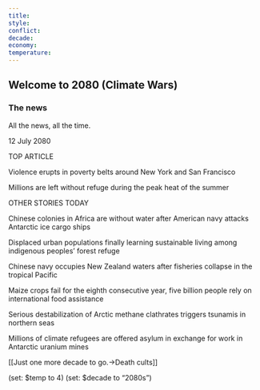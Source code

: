 ```yaml
---
title: 
style: 
conflict: 
decade: 
economy: 
temperature: 
---
```


## Welcome to 2080 (Climate Wars)

### The news

All the news, all the time.

12 July 2080

TOP ARTICLE

Violence erupts in poverty belts around New York and San Francisco

Millions are left without refuge during the peak heat of the summer

OTHER STORIES TODAY

Chinese colonies in Africa are without water after American navy attacks Antarctic ice cargo ships

Displaced urban populations finally learning sustainable living among indigenous peoples’ forest refuge

Chinese navy occupies New Zealand waters after fisheries collapse in the tropical Pacific

Maize crops fail for the eighth consecutive year, five billion people rely on international food assistance

Serious destabilization of Arctic methane clathrates triggers tsunamis in northern seas

Millions of climate refugees are offered asylum in exchange for work in Antarctic uranium mines

[[Just one more decade to go.->Death cults]]

(set: $temp to 4) (set: $decade to “2080s”)
